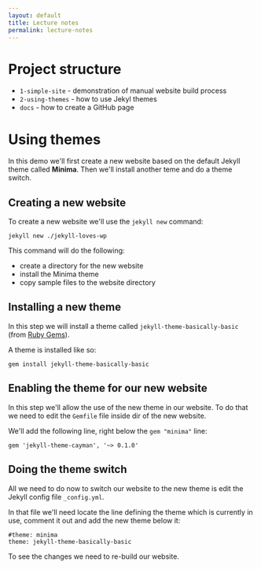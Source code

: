 ```yaml
---
layout: default
title: Lecture notes
permalink: lecture-notes
---
```


# Project structure

 * `1-simple-site` - demonstration of manual website build process
 * `2-using-themes` - how to use Jekyl themes
 * `docs` - how to create a GitHub page

# Using themes

In this demo we'll first create a new website based on the default Jekyll theme called **Minima**. Then we'll install another teme and do a theme switch. 

## Creating a new website

To create a new website we'll use the `jekyll new` command:

    jekyll new ./jekyll-loves-wp

This command will do the following:

* create a directory for the new website 
* install the Minima theme
* copy sample files to the website directory


## Installing a new theme

In this step we will install a theme called `jekyll-theme-basically-basic` (from [Ruby Gems](https://rubygems.org/gems/jekyll-theme-basically-basic)).

A theme is installed like so:

    gem install jekyll-theme-basically-basic

## Enabling the theme for our new website

In this step we'll allow the use of the new theme in our website. To do that we need to edit the `Gemfile` file inside dir of the new website.

We'll add the following line, right below the `gem "minima"` line:

    gem 'jekyll-theme-cayman', '~> 0.1.0'

## Doing the theme switch

All we need to do now to switch our website to the new theme is edit the Jekyll config file `_config.yml`.

In that file we'll need locate the line defining the theme which is currently in use, comment it out and add the new theme below it:

    #theme: minima
    theme: jekyll-theme-basically-basic

To see the changes we need to re-build our website.